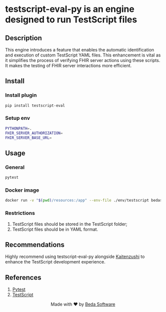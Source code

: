 # testscript-eval-py is an engine designed to run TestScript files
## Description
This engine introduces a feature that enables the automatic identification and execution of custom TestScript YAML files. This enhancement is vital as it simplifies the process of verifying FHIR server actions using these scripts. It makes the testing of FHIR server interactions more efficient.
## Install
### Install plugin
```bash
pip install testscript-eval
```
### Setup env
```bash
PYTHONPATH=.
FHIR_SERVER_AUTHORIZATION=
FHIR_SERVER_BASE_URL=
```
## Usage
### General
```bash
pytest
```
### Docker image
```bash
docker run -v "$(pwd)/resources:/app" --env-file ./env/testscript bedasoftware/testscript-eval:latest pytest
```
### Restrictions
1. TestScript files should be stored in the TestScript folder;
2. TestScript files should be in YAML format.
## Recommendations
Highly recommend using testscript-eval-py alongside [Kaitenzushi](https://github.com/beda-software/kaitenzushi/) to enhance the TestScript development experience.
## References
1. [Pytest](https://docs.pytest.org/en/7.4.x/)
2. [TestScript](https://hl7.org/fhir/R4/testscript.html)
<p align="center">Made with ❤️ by <a href="https://beda.software">Beda Software</a></p>
